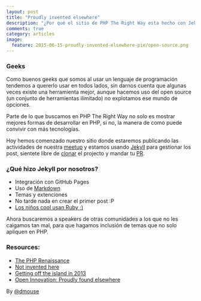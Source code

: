```yaml
---
layout: post
title: "Proudly invented elsewhere"
description: "¿Por qué el sitio de PHP The Right Way esta hecho con Jekyll?"
comments: true
category: articles
image:
  feature: 2015-06-15-proudly-invented-elsewhere-pie/open-source.png
---
```


### Geeks

Como buenos geeks que somos al usar un lenguaje de programación tendemos a quererlo usar en todos lados, sin darnos cuenta que algunas veces existe una herramienta mejor, aunque hacemos uso del open source (un conjunto de herramientas ilimitado) no explotamos ese mundo de opciones.

Parte de lo que buscamos en PHP The Right Way no solo es mostrar mejores formas de desarrollar en PHP, si no, la manera de como puede convivir con más tecnologías.

Hoy hemos comenzado nuestro sitio donde estaremos publicando las actividades de nuestra [meetup](www.meetup.com/PHP-The-Right-Way) y estamos usando [Jekyll](http://jekyllrb.com/) para gestionar los post, sientete libre de [clonar](https://github.com/phpwaymx/phpwaymx.github.io) el projecto y mandar tu [PR](https://help.github.com/articles/using-pull-requests).

### ¿Qué hizo Jekyll por nosotros?

* Integración con GitHub Pages
* Uso de [Markdown](https://github.com/phpwaymx/phpwaymx.github.io/tree/master/_posts)
* Temas y extenciones
* No tarde nada en crear el primer post :P
* [Los niños cool usan Ruby ;)](https://www.youtube.com/watch?v=5GpOfwbFRcs)

Ahora buscaremos a speakers de otras comunidades a los que no les caigamos tan mal, para que hagamos inclusión de temas que no solo apliquen en PHP.

### Resources:

* [The PHP Renaissance](http://www.palantir.net/presentations/craftingcode2014-php-renaissance)
* [Not invented here](https://en.wikipedia.org/wiki/Not_invented_here)
* [Getting off the island in 2013](http://www.garfieldtech.com/blog/off-the-island-2013)
* [Open Innovation: Proudly found elsewhere](https://www.youtube.com/watch?v=jNNz9poyKJs)


By [@dmouse](http://twitter.com/dmouse)
